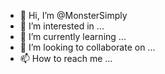 - 👋 Hi, I’m @MonsterSimply
- 👀 I’m interested in ...
- 🌱 I’m currently learning ...
- 💞️ I’m looking to collaborate on ...
- 📫 How to reach me ...

<!---
MonsterSimply/MonsterSimply is a ✨ special ✨ repository because its `README.md` (this file) appears on your GitHub profile.
You can click the Preview link to take a look at your changes.
--->
